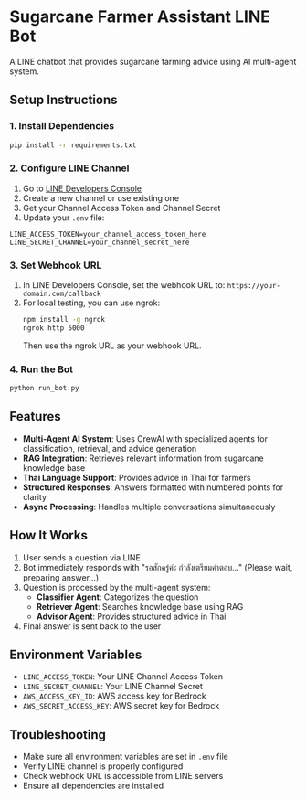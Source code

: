 # Sugarcane Farmer Assistant LINE Bot

A LINE chatbot that provides sugarcane farming advice using AI multi-agent system.

## Setup Instructions

### 1. Install Dependencies
```bash
pip install -r requirements.txt
```

### 2. Configure LINE Channel
1. Go to [LINE Developers Console](https://developers.line.biz/)
2. Create a new channel or use existing one
3. Get your Channel Access Token and Channel Secret
4. Update your `.env` file:
```
LINE_ACCESS_TOKEN=your_channel_access_token_here
LINE_SECRET_CHANNEL=your_channel_secret_here
```

### 3. Set Webhook URL
1. In LINE Developers Console, set the webhook URL to:
   `https://your-domain.com/callback`
2. For local testing, you can use ngrok:
   ```bash
   npm install -g ngrok
   ngrok http 5000
   ```
   Then use the ngrok URL as your webhook URL.

### 4. Run the Bot
```bash
python run_bot.py
```

## Features

- **Multi-Agent AI System**: Uses CrewAI with specialized agents for classification, retrieval, and advice generation
- **RAG Integration**: Retrieves relevant information from sugarcane knowledge base
- **Thai Language Support**: Provides advice in Thai for farmers
- **Structured Responses**: Answers formatted with numbered points for clarity
- **Async Processing**: Handles multiple conversations simultaneously

## How It Works

1. User sends a question via LINE
2. Bot immediately responds with "รอสักครู่ค่ะ กำลังเตรียมคำตอบ..." (Please wait, preparing answer...)
3. Question is processed by the multi-agent system:
   - **Classifier Agent**: Categorizes the question
   - **Retriever Agent**: Searches knowledge base using RAG
   - **Advisor Agent**: Provides structured advice in Thai
4. Final answer is sent back to the user

## Environment Variables

- `LINE_ACCESS_TOKEN`: Your LINE Channel Access Token
- `LINE_SECRET_CHANNEL`: Your LINE Channel Secret
- `AWS_ACCESS_KEY_ID`: AWS access key for Bedrock
- `AWS_SECRET_ACCESS_KEY`: AWS secret key for Bedrock

## Troubleshooting

- Make sure all environment variables are set in `.env` file
- Verify LINE channel is properly configured
- Check webhook URL is accessible from LINE servers
- Ensure all dependencies are installed